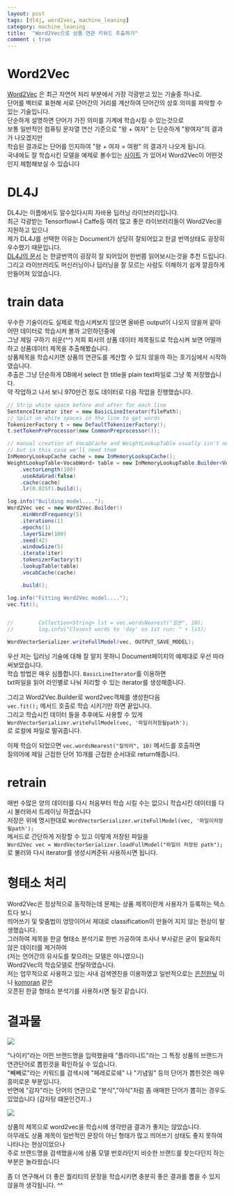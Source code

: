 ```yaml
---
layout: post
tags: [dl4j, word2vec, machine_leaning]
category: machine_leaning
title:  "Word2Vec으로 상품 연관 키워드 추출하기"
comment : true
---
```


# Word2Vec
[Word2Vec](https://code.google.com/archive/p/word2vec) 은 최근 자연어 처리 부분에서 가장 각광받고 있는 기술중 하나로.<br/>
단어를 벡터로 표현해 서로 단어간의 거리를 계산하여 단어간의 상호 의미를 파악할 수 있는 기술입니다.<br/>
단순하게 설명하면 단어가 가진 의미를 기계에 학습시킬 수 있는것으로<br/>
보통 일반적인 컴퓨팅 문자열 연산 기준으로 "왕 + 여자" 는 단순하게 "왕여자"의 결과가 나오겠지만<br/>
학습된 결과로는 단어를 인지하여 "왕 + 여자 = 여왕" 의 결과가 나오게 됩니다.<br/> 
국내에도 잘 학습시킨 모델을 예제로 볼수있는 [사이트](http://w.elnn.kr/search/) 가 있어서 Word2Vec이 어떤것인지 체험해보실 수 있습니다<br/>

# DL4J
DL4J는 이름에서도 알수있다시피 자바용 딥러닝 라이브러리입니다.<br/>
최근 각광받는 Tensorflow나 Caffe등 여러 많고 좋은 라이브러리들이 Word2Vec을 지원하고 있으나<br/>
제가 DL4J를 선택한 이유는 Document가 상당히 잘되어있고 한글 번역상태도 굉장히 우수했기 때문입니다.<br/>
[DL4J의 문서](http://deeplearning4j.org/kr-word2vec) 는 한글번역이 굉장히 잘 되어있어 한번쯤 읽어보시는것을 추천 드립니다.<br/>
그리고 라이브러리도 머신러닝이나 딥러닝을 잘 모르는 사람도 이해하기 쉽게 깔끔하게 만들어져 있었습니다.<br/>

# train data
우수한 기술이라도 실제로 학습시켜보지 않으면 올바른 output이 나오지 않을꺼 같아 어떤 데이터로 학습시켜 볼까 고민하던중에<br/>
그냥 제일 구하기 쉬운(^^) 저희 회사의 상품 데이터 제목필드로 학습시켜 보면 어떨까하고 상품데이터 제목을 추출해봤습니다.<br/>
상품제목을 학습시키면 상품의 연관도를 계산할 수 있지 않을까 하는 호기심에서 시작하였습니다.<br/>
추출은 그냥 단순하게 DB에서 select 한 title을 plain text파일로 그냥 쭉 저장했습니다.<br/>
약 작업하고 나서 보니 970만건 정도 데이터로 다음 작업을 진행했습니다.<br/>

```java
// Strip white space before and after for each line
SentenceIterator iter = new BasicLineIterator(filePath);
// Split on white spaces in the line to get words
TokenizerFactory t = new DefaultTokenizerFactory();
t.setTokenPreProcessor(new CommonPreprocessor());

// manual creation of VocabCache and WeightLookupTable usually isn't necessary
// but in this case we'll need them
InMemoryLookupCache cache = new InMemoryLookupCache();
WeightLookupTable<VocabWord> table = new InMemoryLookupTable.Builder<VocabWord>()
    .vectorLength(100)
    .useAdaGrad(false)
    .cache(cache)
    .lr(0.025f).build();

log.info("Building model....");
Word2Vec vec = new Word2Vec.Builder()
    .minWordFrequency(5)
    .iterations(1)
    .epochs(1)
    .layerSize(100)
    .seed(42)
    .windowSize(5)
    .iterate(iter)
    .tokenizerFactory(t)
    .lookupTable(table)
    .vocabCache(cache)

    .build();

log.info("Fitting Word2Vec model....");
vec.fit();


//        Collection<String> lst = vec.wordsNearest("일본", 10);
//        log.info("Closest words to 'day' on 1st run: " + lst);

WordVectorSerializer.writeFullModel(vec, OUTPUT_SAVE_MODEL);
```

우선 저는 딥러닝 기술에 대해 잘 알지 못하니 Document페이지의 예제대로 우선 따라 써보았습니다.<br/>
학습 방법은 매우 심플합니다. `BasicLineIterator`를 이용하면<br/> 
txt파일을 읽어 라인별로 나눠 처리할 수 있는 iterator를 생성해줍니다.<br/>

그리고 Word2Vec.Builder로 word2vec객체를 생성한다음<br/>
`vec.fit();` 메서드 호출로 학습 시키기만 하면 끝입니다.<br/>
그리고 학습시킨 데이터 들을 추후에도 사용할 수 있게 <br/>
`WordVectorSerializer.writeFullModel(vec, '파일이저장될path');`<br/>
로 로컬에 파일로 떨궈줍니다.

이제 학습이 되었으면 `vec.wordsNearest("질의어", 10)` 메서드를 호출하면<br/>
질의어에 제일 근접한 단어 10개를 근접한 순서대로 return해줍니다.

# retrain
매번 수많은 양의 데이터를 다시 처음부터 학습 시킬 수는 없으니 학습시킨 데이터를 다시 불러와서 트레이닝 하겠습니다<br/>
저장은 위에 명시한대로 `WordVectorSerializer.writeFullModel(vec, '파일이저장될path');`<br/>
메서드로 간단하게 저장할 수 있고 이렇게 저장된 파일을<br/>
`Word2Vec vec = WordVectorSerializer.loadFullModel("파일이 저장된 path");`<br/>
로 불러와 다시 iterator를 생성시켜준뒤 사용하시면 됩니다.

# 형태소 처리
Word2Vec은 정상적으로 동작하는데 문제는 상품 제목이란게 사용자가 등록하는 텍스트다 보니<br/>
띄어쓰기 및 맞춤법이 엉망이어서 제대로 classification이 만들어 지지 않는 현상이 발생했습니다.<br/>
그러하여 제목을 한글 형태소 분석기로 한번 가공하여 조사나 부사같은 굳이 필요하지 않은 데이터를 제거하여<br/>
(저는 언어간의 유사도를 찾으려는 모델은 아니였으니)<br/>
Word2Vec의 학습모델로 전달하였습니다.<br/>
저는 업무적으로 사용하고 있는 사내 검색엔진을 이용하였고 일반적으로는 [은전한닢](http://eunjeon.blogspot.kr/) 이나 [komoran](http://shineware.tistory.com/) 같은 <br/>
오픈된 한글 형태소 분석기를 사용하시면 될것 같습니다.<br/>


# 결과물
<img src="{{site.url}}assets/imgs/dl4j1.png" />

"나이키"라는 어떤 브랜드명을 입력했을때 "플라이니트"라는 그 특정 상품의 브랜드가 연관단어로 뽑힌것을 확인하실 수 있습니다.<br/>
"빼빼로"라는 키워드를 검색시에 "페레로로쉐" 나 "기념일" 등의 단어가 뽑힌것은 매우 흥미로운 부분입니다.<br/>
반면에 "감자"라는 단어의 연관으로 "분식","야식"처럼 좀 애매한 단어가 뽑히는 경우도 있었습니다 (감자탕 떄문인건지..)<br/>

<img src="{{site.url}}assets/imgs/dl4j2.png" />

상품의 제목으로 word2vec을 학습시에 생각만큼 결과가 좋지는 않았습니다. <br/>
아무래도 상품 제목이 일반적인 문장이 아닌 형태가 많고 띄어쓰기 상태도 좋지 못하여 나타나는 현상이었으나<br/>
주로 브랜드명을 검색했을시에 상품 모델 번호라던지 비슷한 브랜드를 찾는다던지 하는 부분은 놀라웠습니다<br/>

좀 더 연구해서 더 좋은 퀄리티의 문장을 학습시키면 충분히 좋은 결과를 뽑을 수 있지 않을까 생각됩니다. ^^
